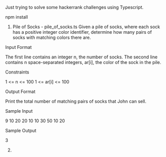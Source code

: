 Just trying to solve some hackerrank challenges using Typescript.

npm install 

1) Pile of Socks - pile_of_socks.ts
Given a pile of socks, where each sock has a positive integer color identifier, determine how many pairs of socks with matching colors there are.

Input Format

The first line contains an integer n, the number of socks.
The second line contains n space-separated integers, ar[i], the color of the sock in the pile.

Constraints

1 <= n <= 100
1 <= ar[i] <= 100

Output Format

Print the total number of matching pairs of socks that John can sell.

Sample Input

9
10 20 20 10 10 30 50 10 20

Sample Output

3


2) 